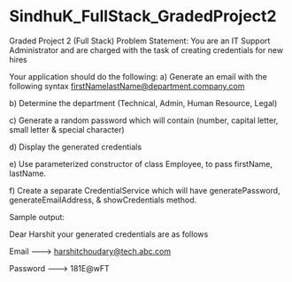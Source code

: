 # SindhuK_FullStack_GradedProject2
Graded Project 2 (Full Stack)
Problem Statement:
You are an IT Support Administrator and are charged with the task of creating credentials for
new hires

Your application should do the following:
a) Generate an email with the following syntax firstNamelastName@department.company.com

b) Determine the department (Technical, Admin, Human Resource, Legal)

c) Generate a random password which will contain (number, capital letter, small letter &
special character)

d) Display the generated credentials

e) Use parameterized constructor of class Employee, to pass firstName, lastName.

f) Create a separate CredentialService which will have generatePassword,
generateEmailAddress, & showCredentials method.

Sample output:

Dear Harshit your generated credentials are as follows

Email ---> harshitchoudary@tech.abc.com

Password ---> 181E@wFT
